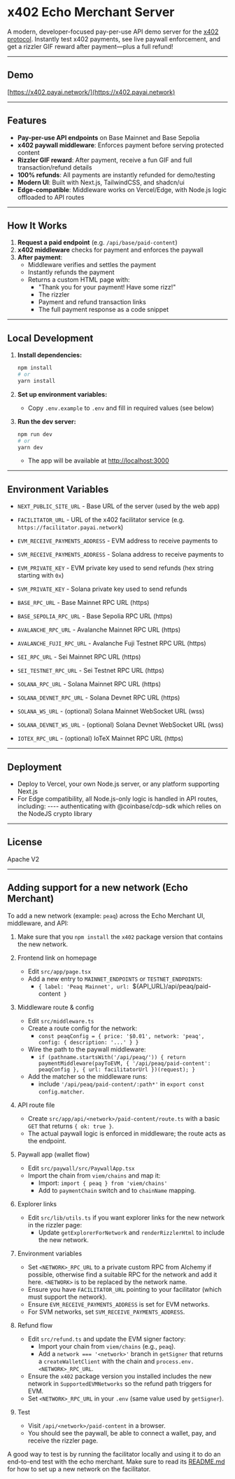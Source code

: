 # x402 Echo Merchant Server

A modern, developer-focused pay-per-use API demo server for the [x402 protocol](https://x402.org). Instantly test x402 payments, see live paywall enforcement, and get a rizzler GIF reward after payment—plus a full refund!

---

## Demo

[https://x402.payai.network/](https://x402.payai.network)

---

## Features

- **Pay-per-use API endpoints** on Base Mainnet and Base Sepolia
- **x402 paywall middleware**: Enforces payment before serving protected content
- **Rizzler GIF reward**: After payment, receive a fun GIF and full transaction/refund details
- **100% refunds**: All payments are instantly refunded for demo/testing
- **Modern UI**: Built with Next.js, TailwindCSS, and shadcn/ui
- **Edge-compatible**: Middleware works on Vercel/Edge, with Node.js logic offloaded to API routes

---

## How It Works

1. **Request a paid endpoint** (e.g. `/api/base/paid-content`)
2. **x402 middleware** checks for payment and enforces the paywall
3. **After payment**:
   - Middleware verifies and settles the payment
   - Instantly refunds the payment
   - Returns a custom HTML page with:
     - "Thank you for your payment! Have some rizz!"
     - The rizzler
     - Payment and refund transaction links
     - The full payment response as a code snippet

---

## Local Development

1. **Install dependencies:**
   ```bash
   npm install
   # or
   yarn install
   ```

2. **Set up environment variables:**
   - Copy `.env.example` to `.env` and fill in required values (see below)

3. **Run the dev server:**
   ```bash
   npm run dev
   # or
   yarn dev
   ```
   - The app will be available at [http://localhost:3000](http://localhost:3000)

---

## Environment Variables

- `NEXT_PUBLIC_SITE_URL` - Base URL of the server (used by the web app)
- `FACILITATOR_URL` - URL of the x402 facilitator service (e.g. `https://facilitator.payai.network`)

- `EVM_RECEIVE_PAYMENTS_ADDRESS` - EVM address to receive payments to
- `SVM_RECEIVE_PAYMENTS_ADDRESS` - Solana address to receive payments to
- `EVM_PRIVATE_KEY` - EVM private key used to send refunds (hex string starting with `0x`)
- `SVM_PRIVATE_KEY` - Solana private key used to send refunds

- `BASE_RPC_URL` - Base Mainnet RPC URL (https)
- `BASE_SEPOLIA_RPC_URL` - Base Sepolia RPC URL (https)
- `AVALANCHE_RPC_URL` - Avalanche Mainnet RPC URL (https)
- `AVALANCHE_FUJI_RPC_URL` - Avalanche Fuji Testnet RPC URL (https)
- `SEI_RPC_URL` - Sei Mainnet RPC URL (https)
- `SEI_TESTNET_RPC_URL` - Sei Testnet RPC URL (https)
- `SOLANA_RPC_URL` - Solana Mainnet RPC URL (https)
- `SOLANA_DEVNET_RPC_URL` - Solana Devnet RPC URL (https)
- `SOLANA_WS_URL` - (optional) Solana Mainnet WebSocket URL (wss)
- `SOLANA_DEVNET_WS_URL` - (optional) Solana Devnet WebSocket URL (wss)
- `IOTEX_RPC_URL` - (optional) IoTeX Mainnet RPC URL (https)

---

## Deployment

- Deploy to Vercel, your own Node.js server, or any platform supporting Next.js
- For Edge compatibility, all Node.js-only logic is handled in API routes, including:
---- authenticating with @coinbase/cdp-sdk which relies on the NodeJS crypto library

---

## License

Apache V2

---

## Adding support for a new network (Echo Merchant)

To add a new network (example: `peaq`) across the Echo Merchant UI, middleware, and API:

1) Make sure that you `npm install` the `x402` package version that contains the new network.

2) Frontend link on homepage
   - Edit `src/app/page.tsx`
   - Add a new entry to `MAINNET_ENDPOINTS` or `TESTNET_ENDPOINTS`:
     - `{ label: 'Peaq Mainnet', url: `${API_URL}/api/peaq/paid-content` }`

3) Middleware route & config
   - Edit `src/middleware.ts`
   - Create a route config for the network:
     - `const peaqConfig = { price: '$0.01', network: 'peaq', config: { description: '...' } }`
   - Wire the path to the paywall middleware:
     - `if (pathname.startsWith('/api/peaq/')) { return paymentMiddleware(payToEVM, { '/api/peaq/paid-content': peaqConfig }, { url: facilitatorUrl })(request); }`
   - Add the matcher so the middleware runs:
     - include `'/api/peaq/paid-content/:path*'` in `export const config.matcher`.

4) API route file
   - Create `src/app/api/<network>/paid-content/route.ts` with a basic `GET` that returns `{ ok: true }`.
   - The actual paywall logic is enforced in middleware; the route acts as the endpoint.

5) Paywall app (wallet flow)
   - Edit `src/paywall/src/PaywallApp.tsx`
   - Import the chain from `viem/chains` and map it:
     - Import: `import { peaq } from 'viem/chains'`
     - Add to `paymentChain` switch and to `chainName` mapping.

6) Explorer links
   - Edit `src/lib/utils.ts` if you want explorer links for the new network in the rizzler page:
     - Update `getExplorerForNetwork` and `renderRizzlerHtml` to include the new network.

7) Environment variables
   - Set `<NETWORK>_RPC_URL` to a private custom RPC from Alchemy if possible, otherwise find a suitable RPC for the network and add it here. `<NETWORK>` is to be replaced by the network name.
   - Ensure you have `FACILITATOR_URL` pointing to your facilitator (which must support the network).
   - Ensure `EVM_RECEIVE_PAYMENTS_ADDRESS` is set for EVM networks.
   - For SVM networks, set `SVM_RECEIVE_PAYMENTS_ADDRESS`.

8) Refund flow
   - Edit `src/refund.ts` and update the EVM signer factory:
     - Import your chain from `viem/chains` (e.g., `peaq`).
     - Add a `network === '<network>'` branch in `getSigner` that returns a `createWalletClient` with the chain and `process.env.<NETWORK>_RPC_URL`.
   - Ensure the `x402` package version you installed includes the new network in `SupportedEVMNetworks` so the refund path triggers for EVM.
   - Set `<NETWORK>_RPC_URL` in your `.env` (same value used by `getSigner`).

9) Test
   - Visit `/api/<network>/paid-content` in a browser.
   - You should see the paywall, be able to connect a wallet, pay, and receive the rizzler page.

A good way to test is by running the facilitator locally and using it to do an end-to-end test with the echo merchant.
Make sure to read its [README.md](https://github.com/PayAINetwork/payai-x402-facilitator/blob/main/README.md#adding-support-for-a-new-network-facilitator) for how to set up a new network on the facilitator.
